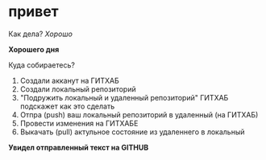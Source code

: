 # привет

Как дела? *Хорошо*

**Хорошего дня**

Куда собираетесь?

1. Создали акканут на ГИТХАБ
2. Создали локальный репозиторий 
3. "Подружить локальный и удаленный репозиторий" ГИТХАБ подскажет как это сделать 
4. Отпра (push) ваш локальный репозиторий в удаленный (на ГИТХАБ)
5. Провести изменения на ГИТХАБЕ 
6. Выкачать (pull) актульное состояние из удаленнего в локальный

**Увидел отправленный текст на GITHUB**
